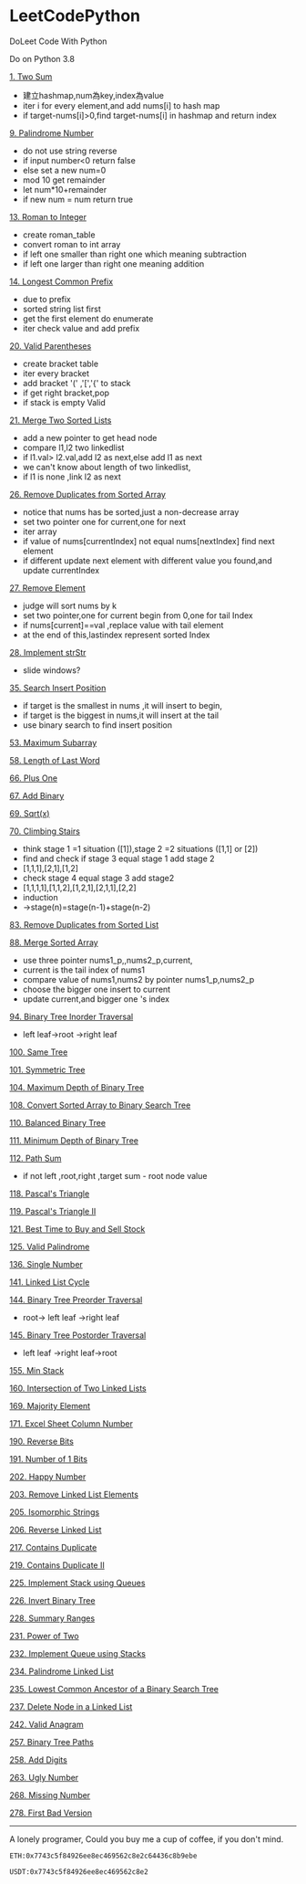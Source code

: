 # LeetCodePython
DoLeet Code With Python

Do on Python 3.8

[1. Two Sum](src/TwoSum.py)

* 建立hashmap,num為key,index為value
* iter i for every element,and add nums[i] to hash map
* if target-nums[i]>0,find target-nums[i] in hashmap and return index

[9. Palindrome Number](src/PalindromeNumber.py)
* do not use string reverse
* if input number<0 return false
* else set a new num=0
* mod 10 get remainder
* let num*10+remainder
* if new num = num return true


[13. Roman to Integer](src/RomantoInteger.py)

* create roman_table
* convert roman to int array
* if left one smaller than right one which meaning subtraction
* if left one larger than right one meaning addition

[14. Longest Common Prefix](src/LongestCommonPrefix.py)

* due to prefix 
* sorted string list first
* get the first element do enumerate
* iter check value and add prefix

[20. Valid Parentheses](src/ValidParentheses.py)

* create bracket table
* iter every bracket
* add bracket '(' ,'[','{' to stack
* if get right bracket,pop
* if stack is empty Valid

[21. Merge Two Sorted Lists](src/MergeTwoSortedLists.py)

* add a new pointer to get head node
* compare l1,l2 two linkedlist
* if l1.val> l2.val,add l2 as next,else add l1 as next
* we can't know about length of two linkedlist,
* if l1 is none ,link l2 as next

[26. Remove Duplicates from Sorted Array](src/RemoveDuplicatesfromSortedArray.py)

* notice that nums has be sorted,just a non-decrease array
* set two pointer one for current,one for next
* iter array 
* if value of nums[currentIndex] not equal nums[nextIndex] find next element
* if different update next element with different value you found,and update currentIndex

[27. Remove Element](src/RemoveElement.py)

* judge will sort nums by k
* set two pointer,one for current begin from 0,one for tail Index
* if nums[current]==val ,replace value with tail element
* at the end of this,lastindex represent sorted Index

[28. Implement strStr](src/ImplementstrStr.py)

* slide windows?

[35. Search Insert Position](src/SearchInsertPosition.py)

* if target is the smallest in nums ,it will insert to begin,
* if target is the biggest in nums,it will insert at the tail
* use binary search to find insert position

[53. Maximum Subarray](src/MaximumSubarray.py)

[58. Length of Last Word](src/LengthofLastWord.py)

[66. Plus One](src/PlusOne.py)

[67. Add Binary](src/AddBinary.py)

[69. Sqrt(x)](src/Sqrt.py)

[70. Climbing Stairs](src/ClimbingStairs.py)

* think stage 1 =1 situation ([1]),stage 2 =2 situations ([1,1] or [2])
* find and check if stage 3 equal stage 1 add stage 2
* [1,1,1],[2,1],[1,2]
* check stage 4 equal stage 3 add stage2
* [1,1,1,1],[1,1,2],[1,2,1],[2,1,1],[2,2]
* induction
* ->stage(n)=stage(n-1)+stage(n-2)


[83. Remove Duplicates from Sorted List](src/RemoveDuplicatesfromSortedList.py)

[88. Merge Sorted Array](src/MergeSortedArray.py)

* use three pointer nums1_p,,nums2_p,current,
* current is the tail index of nums1
* compare value of nums1,nums2 by pointer nums1_p,nums2_p
* choose the bigger one insert to current
* update current,and bigger one 's index

[94. Binary Tree Inorder Traversal](src/BinaryTreeInorderTraversal.py)

* left leaf->root ->right leaf

[100. Same Tree](src/SameTree.py)

[101. Symmetric Tree](src/SymmetricTree.py)

[104. Maximum Depth of Binary Tree](src/MaximumDepthofBinaryTree.py)

[108. Convert Sorted Array to Binary Search Tree](src/ConvertSortedArraytoBinarySearchTree.py)

[110. Balanced Binary Tree](src/BalancedBinaryTree.py)

[111. Minimum Depth of Binary Tree](src/MinimumDepthofBinaryTree.py)

[112. Path Sum](src/PathSum.py)

* if not left ,root,right ,target sum - root node value

[118. Pascal's Triangle](src/PascalsTriangle.py)

[119. Pascal's Triangle II](src/PascalsTriangleII.py)

[121. Best Time to Buy and Sell Stock](src/BestTimetoBuyandSellStock.py)

[125. Valid Palindrome](src/ValidPalindrome.py)

[136. Single Number](src/SingleNumber.py)

[141. Linked List Cycle](src/LinkedListCycle.py)

[144. Binary Tree Preorder Traversal](src/BinaryTreePreorderTraversal.py)

* root-> left leaf ->right leaf

[145. Binary Tree Postorder Traversal](src/BinaryTreePostorderTraversal.py)

* left leaf ->right leaf->root

[155. Min Stack](src/MinStack.py)

[160. Intersection of Two Linked Lists](src/IntersectionofTwoLinkedLists.py)

[169. Majority Element](src/MajorityElement.py)

[171. Excel Sheet Column Number](src/ExcelSheetColumnNumber.py)

[190. Reverse Bits](src/ReverseBits.py)

[191. Number of 1 Bits](src/Numberof1Bits.py)

[202. Happy Number](src/HappyNumber.py)

[203. Remove Linked List Elements](src/RemoveLinkedListElements.py)

[205. Isomorphic Strings](src/IsomorphicStrings.py)

[206. Reverse Linked List](src/ReverseLinkedList.py)

[217. Contains Duplicate](src/ContainsDuplicate.py)

[219. Contains Duplicate II](src/ContainsDuplicateII.py)

[225. Implement Stack using Queues]()

[226. Invert Binary Tree]()

[228. Summary Ranges]()

[231. Power of Two]()

[232. Implement Queue using Stacks]()

[234. Palindrome Linked List]()

[235. Lowest Common Ancestor of a Binary Search Tree]()

[237. Delete Node in a Linked List]()

[242. Valid Anagram]()

[257. Binary Tree Paths]()

[258. Add Digits]()

[263. Ugly Number]()

[268. Missing Number]()

[278. First Bad Version]()

---------

A lonely programer, 
Could you buy me a cup of coffee, if you don't mind.

```
ETH:0x7743c5f84926ee8ec469562c8e2c64436c8b9ebe
``` 

```
USDT:0x7743c5f84926ee8ec469562c8e2
```